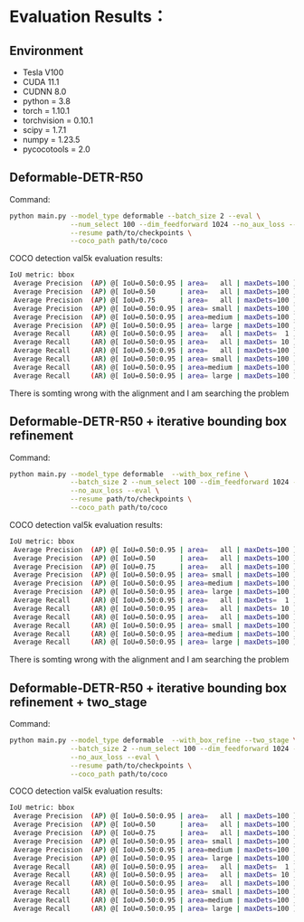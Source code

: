 # Evaluation Results：
## Environment
- Tesla V100
- CUDA 11.1
- CUDNN 8.0
- python = 3.8
- torch = 1.10.1
- torchvision = 0.10.1
- scipy = 1.7.1
- numpy = 1.23.5
- pycocotools = 2.0
## Deformable-DETR-R50
Command:
```bash
python main.py --model_type deformable --batch_size 2 --eval \
               --num_select 100 --dim_feedforward 1024 --no_aux_loss --num_queries 300\
               --resume path/to/checkpoints \
               --coco_path path/to/coco
```
COCO detection val5k evaluation results:
```bash
IoU metric: bbox
 Average Precision  (AP) @[ IoU=0.50:0.95 | area=   all | maxDets=100 ] = 0.444
 Average Precision  (AP) @[ IoU=0.50      | area=   all | maxDets=100 ] = 0.635
 Average Precision  (AP) @[ IoU=0.75      | area=   all | maxDets=100 ] = 0.486
 Average Precision  (AP) @[ IoU=0.50:0.95 | area= small | maxDets=100 ] = 0.268
 Average Precision  (AP) @[ IoU=0.50:0.95 | area=medium | maxDets=100 ] = 0.477
 Average Precision  (AP) @[ IoU=0.50:0.95 | area= large | maxDets=100 ] = 0.595
 Average Recall     (AR) @[ IoU=0.50:0.95 | area=   all | maxDets=  1 ] = 0.352
 Average Recall     (AR) @[ IoU=0.50:0.95 | area=   all | maxDets= 10 ] = 0.587
 Average Recall     (AR) @[ IoU=0.50:0.95 | area=   all | maxDets=100 ] = 0.629
 Average Recall     (AR) @[ IoU=0.50:0.95 | area= small | maxDets=100 ] = 0.416
 Average Recall     (AR) @[ IoU=0.50:0.95 | area=medium | maxDets=100 ] = 0.673
 Average Recall     (AR) @[ IoU=0.50:0.95 | area= large | maxDets=100 ] = 0.819
```
There is somting wrong with the alignment and I am searching the problem
## Deformable-DETR-R50 + iterative bounding box refinement
Command:
```bash
python main.py --model_type deformable  --with_box_refine \
               --batch_size 2 --num_select 100 --dim_feedforward 1024 --num_queries 300 \
               --no_aux_loss --eval \
               --resume path/to/checkpoints \
               --coco_path path/to/coco
```
COCO detection val5k evaluation results:
```bash
IoU metric: bbox
 Average Precision  (AP) @[ IoU=0.50:0.95 | area=   all | maxDets=100 ] = 0.463
 Average Precision  (AP) @[ IoU=0.50      | area=   all | maxDets=100 ] = 0.650
 Average Precision  (AP) @[ IoU=0.75      | area=   all | maxDets=100 ] = 0.501
 Average Precision  (AP) @[ IoU=0.50:0.95 | area= small | maxDets=100 ] = 0.285
 Average Precision  (AP) @[ IoU=0.50:0.95 | area=medium | maxDets=100 ] = 0.492
 Average Precision  (AP) @[ IoU=0.50:0.95 | area= large | maxDets=100 ] = 0.615
 Average Recall     (AR) @[ IoU=0.50:0.95 | area=   all | maxDets=  1 ] = 0.365
 Average Recall     (AR) @[ IoU=0.50:0.95 | area=   all | maxDets= 10 ] = 0.598
 Average Recall     (AR) @[ IoU=0.50:0.95 | area=   all | maxDets=100 ] = 0.640
 Average Recall     (AR) @[ IoU=0.50:0.95 | area= small | maxDets=100 ] = 0.431
 Average Recall     (AR) @[ IoU=0.50:0.95 | area=medium | maxDets=100 ] = 0.685
 Average Recall     (AR) @[ IoU=0.50:0.95 | area= large | maxDets=100 ] = 0.832
```
There is somting wrong with the alignment and I am searching the problem
## Deformable-DETR-R50 + iterative bounding box refinement + two_stage
Command:
```bash
python main.py --model_type deformable  --with_box_refine --two_stage \
               --batch_size 2 --num_select 100 --dim_feedforward 1024 --num_queries 300 \
               --no_aux_loss --eval \
               --resume path/to/checkpoints \
               --coco_path path/to/coco
```
COCO detection val5k evaluation results:
```bash
IoU metric: bbox
 Average Precision  (AP) @[ IoU=0.50:0.95 | area=   all | maxDets=100 ] = 0.470
 Average Precision  (AP) @[ IoU=0.50      | area=   all | maxDets=100 ] = 0.657
 Average Precision  (AP) @[ IoU=0.75      | area=   all | maxDets=100 ] = 0.511
 Average Precision  (AP) @[ IoU=0.50:0.95 | area= small | maxDets=100 ] = 0.295
 Average Precision  (AP) @[ IoU=0.50:0.95 | area=medium | maxDets=100 ] = 0.503
 Average Precision  (AP) @[ IoU=0.50:0.95 | area= large | maxDets=100 ] = 0.617
 Average Recall     (AR) @[ IoU=0.50:0.95 | area=   all | maxDets=  1 ] = 0.364
 Average Recall     (AR) @[ IoU=0.50:0.95 | area=   all | maxDets= 10 ] = 0.610
 Average Recall     (AR) @[ IoU=0.50:0.95 | area=   all | maxDets=100 ] = 0.659
 Average Recall     (AR) @[ IoU=0.50:0.95 | area= small | maxDets=100 ] = 0.459
 Average Recall     (AR) @[ IoU=0.50:0.95 | area=medium | maxDets=100 ] = 0.708
 Average Recall     (AR) @[ IoU=0.50:0.95 | area= large | maxDets=100 ] = 0.832
```